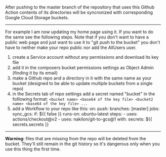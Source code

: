 After pushing to the master branch of the repository that uses this Github Action contents of its directories will be syncronized with corresponding Google Cloud Storage buckets.

---

For example I am now updating my home page using it. If you want to do the same see the following steps. Note that if you don't want to have a public web page and just want to use it to "git push to the bucket" you don't have to neither make your repo public nor add the AllUsers user.

1. create a Service account without any permissions and download its key file
2. add it in the composers bucket permissions settings as Object Admin (finding it by its email)
4. make a Github repo and a directory in it with the same name as your bucket (designed to be able to update multiple buckets from a single repo)
5. in the Secrets tab of repo settings add a secret named "bucket" in the folllowing format: `<bucket name> <base64 of the key file> <bucket2 name> <base64 of the key file> ...`
6. add a Workflow to your repo like this: 
        on:
            push:
                branches: [master]
        jobs:
            sync_gcs:
                if: ${{ false }}
                runs-on: ubuntu-latest
                steps:
                - uses: actions/checkout@v2
                - uses: nakilon/git-to-gcs@1
                with:
                    secrets: ${{ secrets.secrets }}





---

**Warning:** files that are missing from the repo will be deleted from the bucket. They'll still remain in the git history so it's dangerous only when you use this thing the first time.
